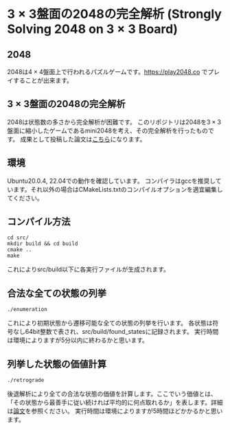 # 3 × 3盤面の2048の完全解析 (Strongly Solving 2048 on 3 × 3 Board)

## 2048
2048は$4 \times 4$盤面上で行われるパズルゲームです。https://play2048.co でプレイすることが出来ます。

## $3 \times 3$盤面の2048の完全解析
2048は状態数の多さから完全解析が困難です。
このリポジトリは2048を$3 \times 3$盤面に縮小したゲームであるmini2048を考え、その完全解析を行ったものです。
成果として投稿した論文は[こちら](https://ipsj.ixsq.nii.ac.jp/ej/?action=pages_view_main&active_action=repository_view_main_item_detail&item_id=221984&item_no=1&page_id=13&block_id=8)になります。

## 環境
Ubuntu20.0.4, 22.04での動作を確認しています。
コンパイラはgccを推奨しています。それ以外の場合はCMakeLists.txtのコンパイルオプションを適宜編集してください。

## コンパイル方法
```
cd src/
mkdir build && cd build
cmake ..
make
```
これによりsrc/build以下に各実行ファイルが生成されます。
## 合法な全ての状態の列挙
```
./enumeration
```
これにより初期状態から遷移可能な全ての状態の列挙を行います。
各状態は符号なし64bit整数で表され、src/build/found_statesに記録されます。
実行時間は環境によりますが5分以内に終わるかと思います。
## 列挙した状態の価値計算
```
./retrograde
```
後退解析により全ての合法な状態の価値を計算します。ここでいう価値とは、「その状態から最善手に従い続ければ平均的に何点取れるか」を表します。詳細は[論文](https://ipsj.ixsq.nii.ac.jp/ej/?action=pages_view_main&active_action=repository_view_main_item_detail&item_id=221984&item_no=1&page_id=13&block_id=8)を参照ください。
実行時間は環境によりますが5時間ほどかかるかと思います。